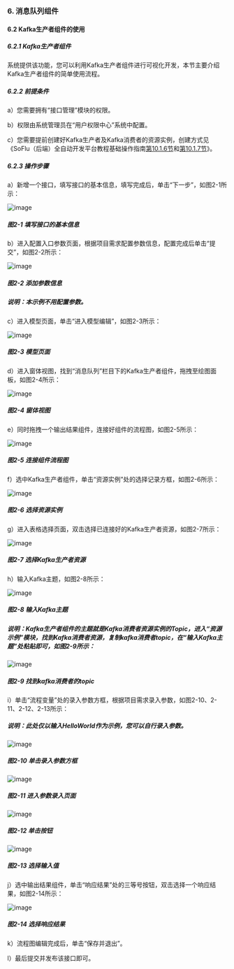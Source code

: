 ### 6. 消息队列组件

#### 6.2 Kafka生产者组件的使用

##### 6.2.1 Kafka生产者组件

系统提供该功能，您可以利用Kafka生产者组件进行可视化开发，本节主要介绍Kafka生产者组件的简单使用流程。

##### 6.2.2 前提条件

a）您需要拥有“接口管理”模块的权限。

b）权限由系统管理员在“用户权限中心”系统中配置。

c）您需要提前创建好Kafka生产者及Kafka消费者的资源实例，创建方式见《SoFlu（后端）全自动开发平台教程基础操作指南[第10.1.6节](https://github.com/feisuanyz/SoFlu-adp/blob/main/SoFlu%EF%BC%88%E5%90%8E%E7%AB%AF%EF%BC%89%E5%85%A8%E8%87%AA%E5%8A%A8%E5%BC%80%E5%8F%91%E5%B9%B3%E5%8F%B0%E6%95%99%E7%A8%8B/SoFlu%EF%BC%88%E5%90%8E%E7%AB%AF%EF%BC%89%E5%9F%BA%E7%A1%80%E6%93%8D%E4%BD%9C%E6%8C%87%E5%8D%97/10.%20%E8%B5%84%E6%BA%90%E5%AE%9E%E4%BE%8B/1.%20%E6%96%B0%E5%A2%9E%E8%B5%84%E6%BA%90%E5%AE%9E%E4%BE%8B.md#16-%E6%96%B0%E5%A2%9Ekafka%E7%94%9F%E4%BA%A7%E8%80%85%E8%B5%84%E6%BA%90)和[第10.1.7节](https://github.com/feisuanyz/SoFlu-adp/blob/main/SoFlu%EF%BC%88%E5%90%8E%E7%AB%AF%EF%BC%89%E5%85%A8%E8%87%AA%E5%8A%A8%E5%BC%80%E5%8F%91%E5%B9%B3%E5%8F%B0%E6%95%99%E7%A8%8B/SoFlu%EF%BC%88%E5%90%8E%E7%AB%AF%EF%BC%89%E5%9F%BA%E7%A1%80%E6%93%8D%E4%BD%9C%E6%8C%87%E5%8D%97/10.%20%E8%B5%84%E6%BA%90%E5%AE%9E%E4%BE%8B/1.%20%E6%96%B0%E5%A2%9E%E8%B5%84%E6%BA%90%E5%AE%9E%E4%BE%8B.md#17-%E6%96%B0%E5%A2%9Ekafka%E6%B6%88%E8%B4%B9%E8%80%85%E8%B5%84%E6%BA%90)》。

##### 6.2.3 操作步骤

a）新增一个接口，填写接口的基本信息，填写完成后，单击“下一步”，如图2-1所示：

![image](https://user-images.githubusercontent.com/79617492/181409853-dd584a5f-9566-4a8d-b16f-166d5d553803.png)

##### 图2-1 填写接口的基本信息

b）进入配置入口参数页面，根据项目需求配置参数信息，配置完成后单击“提交”，如图2-2所示：

![image](https://user-images.githubusercontent.com/79617492/181409866-4f0aa7a0-080a-4412-9ef3-8c9757ec6d46.png)

##### 图2-2 添加参数信息

##### 说明：本示例不用配置参数。

c）进入模型页面，单击“进入模型编辑”，如图2-3所示：

![image](https://user-images.githubusercontent.com/79617492/181409886-ec1264ca-808f-4e14-82e3-eafc5d373363.png)

##### 图2-3 模型页面

d）进入窗体视图，找到“消息队列”栏目下的Kafka生产者组件，拖拽至绘图面板，如图2-4所示：

![image](https://user-images.githubusercontent.com/79617492/181409942-c1e907cf-6168-40e1-86d1-a6dc6bacea6c.png)

##### 图2-4 窗体视图

e）同时拖拽一个输出结果组件，连接好组件的流程图，如图2-5所示：

![image](https://user-images.githubusercontent.com/79617492/181409960-69b09dbb-39ce-42fa-9ec0-29833f70dcaa.png)

##### 图2-5 连接组件流程图

f）选中Kafka生产者组件，单击“资源实例”处的选择记录方框，如图2-6所示：

![image](https://user-images.githubusercontent.com/79617492/181409972-ecd9e301-9ea6-415d-8edc-de0d89b88ee8.png)

##### 图2-6 选择资源实例

g）进入表格选择页面，双击选择已连接好的Kafka生产者资源，如图2-7所示：

![image](https://user-images.githubusercontent.com/79617492/181409992-95738fdf-23a1-4bce-a741-62c7959f1b9b.png)

##### 图2-7 选择Kafka生产者资源

h）输入Kafka主题，如图2-8所示：

![image](https://user-images.githubusercontent.com/79617492/181410005-39775bfc-fbb9-4af0-b8fa-42aa8a86755f.png)

##### 图2-8 输入Kafka主题

##### 说明：Kafka生产者组件的主题就是Kafka消费者资源实例的Topic，进入“资源示例”模块，找到Kafka消费者资源，复制kafka消费者topic，在“输入Kafka主题”处粘贴即可，如图2-9所示：

![image](https://user-images.githubusercontent.com/79617492/181410021-464af6fa-f707-4f6a-b072-9dc532ecb9af.png)

##### 图2-9 找到kafka消费者的topic

i）单击“流程变量”处的录入参数方框，根据项目需求录入参数，如图2-10、2-11、2-12、2-13所示：

##### 说明：此处仅以输入HelloWorld作为示例，您可以自行录入参数。

![image](https://user-images.githubusercontent.com/79617492/181410037-2cea9876-d44c-412f-87b4-c2efd523ac3a.png)

##### 图2-10 单击录入参数方框

![image](https://user-images.githubusercontent.com/79617492/181410056-46cd942b-ad92-48f7-aa76-c5e776f5729c.png)

##### 图2-11 进入参数录入页面

![image](https://user-images.githubusercontent.com/79617492/181410069-efa77e0d-bdbb-4d52-8a81-58cbdda93e84.png)

##### 图2-12 单击按钮

![image](https://user-images.githubusercontent.com/79617492/181410084-12565ef5-7b6c-4832-86ac-e390b849a960.png)

##### 图2-13 选择输入值

j）选中输出结果组件，单击“响应结果”处的三等号按钮，双击选择一个响应结果，如图2-14所示：

![image](https://user-images.githubusercontent.com/79617492/181410100-c11b05fe-815d-41a2-936d-4903a7866a5b.png)

##### 图2-14 选择响应结果

k）流程图编辑完成后，单击“保存并退出”。

l）最后提交并发布该接口即可。
